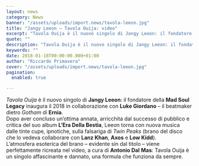 ```yaml
---
layout: news
category: News
banner: "/assets/uploads/import.news/tavola-leeon.jpg"
title: "Jangy Leeon – Tavola Ouija: video"
excerpt: "Tavola Ouija è il nuovo singolo di Jangy Leeon: il fondatore della Mad Soul Legacy inaugura il 2018 in collaborazione con Luke Giordano – il beatmaker dietro Gotham di Ernia. Dopo aver concluso un’ottima annata, arricchita dal successo di pubblico e critica del suo album L’Era Della Bestia, Leeon torna con nuova musica dalle tinte [&hellip"
quote: ""
description: "Tavola Ouija è il nuovo singolo di Jangy Leeon: il fondatore della Mad Soul Legacy inaugura il 2018 in collaborazione con Luke Giordano – il beatmaker dietro Gotham di Ernia. Dopo aver concluso un’ottima annata, arricchita dal successo di pubblico e critica del suo album L’Era Della Bestia, Leeon torna con nuova musica dalle tinte [&hellip"
keywords: ""
date: 2018-01-18T00:00:00.000+01:00
author: "Riccardo Primavera"
cover: "/assets/uploads/import.news/tavola-leeon.jpg"
pagination:
  enabled: true

---
```


_Tavola Ouija_ è il nuovo singolo di **Jangy Leeon**: il fondatore della **Mad Soul Legacy** inaugura il 2018 in collaborazione con **Luke Giordano** – il beatmaker dietro _Gotham_ di **Ernia**.  
Dopo aver concluso un’ottima annata, arricchita dal successo di pubblico e critica del suo album **L’Era Della Bestia**, Leeon torna con nuova musica dalle tinte cupe, ipnotiche, sulla falsariga di _Twin Peaks_ (brano del disco che lo vedeva collaborare con **Lanz Khan**, **Axos** e **Low Kidd**).  
L’atmosfera esoterica del brano – evidente sin dal titolo – viene perfettamente ricreata nel video, a cura di **Antonio Dal** **Mas**: Tavola Ouija è un singolo affascinante e dannato, una formula che funziona da sempre.